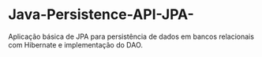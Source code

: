 # Java-Persistence-API-JPA-
Aplicação básica de JPA para persistência de dados em bancos relacionais com Hibernate e implementação do DAO.
